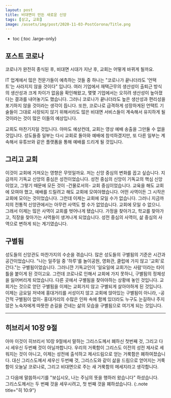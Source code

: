 ```yaml
---
layout: post
title: 비대면이 만든 새로운 신앙
tags: [상고, 교회]
image: /assets/img/post/2020-11-03-PostCorona/Title.png
---
```


* toc
{:toc .large-only}

## 포스트 코로나

코로나가 완전히 종식된 후, 비대면 시대가 지난 후, 교회는 어떻게 바뀌게 될까요.

IT 업계에서 많은 전문가들이 예측하는 것들 중 하나는 "코로나가 끝나더라도 '언택트'는 사라지지 않을 것이다" 입니다. 여러 기업에서 재택근무의 생산성이 출퇴근 방식의 생산성과 크게 차이가 없음을 확인해왔고, 몇몇 기업에서는 오히려 생산성이 높아졌다는 결과를 내어놓기도 했습니다. 그러니 코로나가 끝나더라도 높은 생산성과 편리성을 포기하지 않을 것이라는 생각이 듭니다. 또한, 코로나로 급격하게 성장하게된 언택트 기술들이 그대로 사장되지 않기 위해서라도 많은 비대면 서비스들이 계속해서 유지하게 될 것이라는 것이 많은 이들의 예상입니다.

교회도 마찬기지일 것입니다. 아마도 예상컨데, 교회는 영상 예배 송출을 그만둘 수 없을 것입니다. 성도들중 일부는 다시 교회로 돌아와 예배에 참석하겠지만, 또 다른 일부는 계속해서 유튜브와 같은 플랫폼을 통해 예배를 드리게 될 것입니다.

## 그리고 교회

이것이 교회에 가져오는 영향은 무엇일까요. 저는 신앙 중심의 변화를 꼽고 싶습니다. 지금까지 기독교 신앙의 중심은 성전이었습니다. 성전 중심의 신앙이 기독교의 핵심 신앙이었고, 그렇기 때문에 모든 것이 -건물로서의- 교회 중심이었습니다. 교육을 해도 교회에 모여야 했고, 예배를 드릴려고 해도 교회에 모여야했습니다. 어떤 사역이든 그 시작은 교회에 모이는 것이었습니다. 그런데 이제는 교회에 모일 수가 없습니다. 그러니 지금까지의 전통적 신앙관에서는 아무런 사역도 할 수가 없었습니다. 교회에 모일 수 없으니. 그래서 이제는 많은 사역이 교회를 벗어나게 됐습니다. 가정을 찾아가고, 학교를 찾아가고, 직장을 찾아가는 사역들이 생겨나게 되었습니다. 성전 중심의 사역이, 삶 중심의 사역으로 변하게 되는 계기였습니다.

## 구별됨

성도들의 신앙관도 마찬가지의 수순을 겪습니다. 많은 성도들의 구별됨의 기준은 시간과 공간이었습니다. "나는 일주일 중 '하루'를 놀이공원, 영화관, 클럽에 가지 않고 '교회'로 간다."는 구별됨이었습니다. 그러니깐 기독교인이 '일요일에 교회가는 사람'이라는 타이틀을 붙이게 된 것이고요. 그런데 코로나로 인해서 교회에 가지 못하니, 구별됨의 정체성을 잃어버리게 되었습니다. 다른 곳에서 구별됨을 찾아야하는 상황에 놓인 것입니다. 교회가는 것으로 얻던 구별됨을 이제는 교회가지 않고 구별되게 살아야하게 된 것입니다. 이제는 금요일 저녁에 홍대거리를 서성이지 않고 교회에 앉아있는 구별됨이 아니라, -공간적 구별됨이 없이- 홍대거리의 수많은 인파 속에 함께 있더라도 누구도 눈길하나 주지 않은 노숙자에게 따뜻한 손길을 건네는 삶의 모습을 구별됨으로 여기게 되는 것입니다.


---


## 히브리서 10장 9절

아마 이것이 히브리서 10장 9절에서 말하는 그리스도께서 폐하신 첫번째 것, 그리고 다시 세우신 두번째 것이 아닐까합니다. 우리의 거룩함이 그리스도 이전의 성전 제사로 세워지는 것이 아니고, 이제는 성전에 출석하고 제사드림으로 얻는 거룩함은 폐하여졌습니다. 대신 그리스도께서 세우신 두번째 것, 그리스도와 같이 삶을 드림으로 얻어지는 거룩함이 오늘날 코로나로, 그리고 비대면으로 주는 새 거룩함의 메세지라고 생각합니다.

그 다음에 말씀하시기를 "보십시오, 나는 주님의 뜻을 행하러 왔습니다" 하셨습니다.<br/>
그리스도께서는 두 번째 것을 세우시려고, 첫 번째 것을 폐하셨습니다.
{:.note title="히 10:9"}
